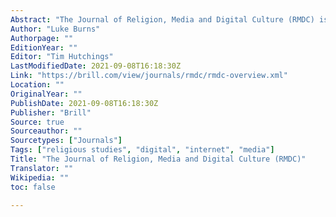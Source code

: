 ```yaml
---
Abstract: "The Journal of Religion, Media and Digital Culture (RMDC) is a peer-reviewed academic journal, publishing three issues per year. RMDC is published in cooperation with the International Society for Media, Religion and Culture (ISMRC). "
Author: "Luke Burns"
Authorpage: ""
EditionYear: ""
Editor: "Tim Hutchings"
LastModifiedDate: 2021-09-08T16:18:30Z
Link: "https://brill.com/view/journals/rmdc/rmdc-overview.xml"
Location: ""
OriginalYear: ""
PublishDate: 2021-09-08T16:18:30Z
Publisher: "Brill"
Source: true
Sourceauthor: ""
Sourcetypes: ["Journals"]
Tags: ["religious studies", "digital", "internet", "media"]
Title: "The Journal of Religion, Media and Digital Culture (RMDC)"
Translator: ""
Wikipedia: ""
toc: false

---
```

